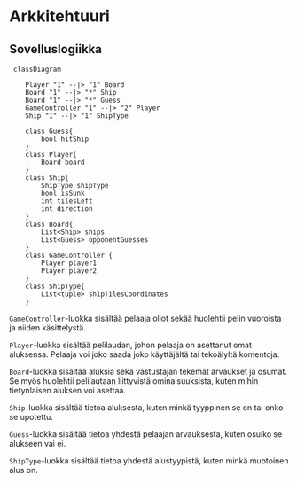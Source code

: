 # Arkkitehtuuri

## Sovelluslogiikka

```mermaid
 classDiagram

    Player "1" --|> "1" Board
    Board "1" --|> "*" Ship
    Board "1" --|> "*" Guess
    GameController "1" --|> "2" Player
    Ship "1" --|> "1" ShipType

    class Guess{
        bool hitShip
    }
    class Player{
        Board board
    }
    class Ship{
        ShipType shipType
        bool isSunk
        int tilesLeft
        int direction
    }
    class Board{
        List<Ship> ships
        List<Guess> opponentGuesses
    }
    class GameController {
        Player player1        
        Player player2
    }
    class ShipType{
        List<tuple> shipTilesCoordinates
    }
```


`GameController`-luokka sisältää pelaaja oliot sekää huolehtii pelin vuoroista ja niiden käsittelystä.


`Player`-luokka sisältää pelilaudan, johon pelaaja on asettanut omat aluksensa. Pelaaja voi joko saada joko käyttäjältä tai tekoälyltä komentoja.


`Board`-luokka sisältää aluksia sekä vastustajan tekemät arvaukset ja osumat. Se myös huolehtii pelilautaan liittyvistä ominaisuuksista,
kuten mihin tietynlaisen aluksen voi asettaa.


`Ship`-luokka sisältää tietoa aluksesta, kuten minkä tyyppinen se on tai onko se upotettu.


`Guess`-luokka sisältää tietoa yhdestä pelaajan arvauksesta, kuten osuiko se alukseen vai ei.


`ShipType`-luokka sisältää tietoa yhdestä alustyypistä, kuten minkä muotoinen alus on.
